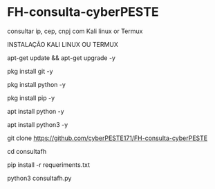 # FH-consulta-cyberPESTE
consultar ip, cep, cnpj com Kali linux or Termux

INSTALAÇÃO KALI LINUX OU TERMUX

apt-get update && apt-get upgrade -y

pkg install git -y

pkg install python -y

pkg install pip -y

apt install python -y

apt install python3 -y

git clone https://github.com/cyberPESTE171/FH-consulta-cyberPESTE

cd consultafh

pip install -r requeriments.txt

python3 consultafh.py
